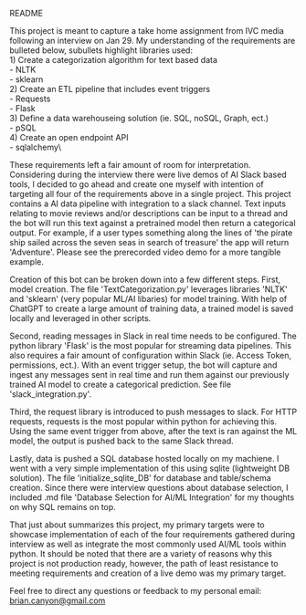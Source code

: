 README

This project is meant to capture a take home assignment from IVC media following an interview on Jan 29.
My understanding of the requirements are bulleted below, subullets highlight libraries used:\
    1) Create a categorization algorithm for text based data\
        - NLTK\
        - sklearn\
    2) Create an ETL pipeline that includes event triggers\
        - Requests\
        - Flask\
    3) Define a data warehouseing solution (ie. SQL, noSQL, Graph, ect.)\
        - pSQL\
    4) Create an open endpoint API\
        - sqlalchemy\

These requirements left a fair amount of room for interpretation. Considering during the interview
there were live demos of AI Slack based tools, I decided to go ahead and create one myself with
intention of targeting all four of the requirements above in a single project. This project contains
a AI data pipeline with integration to a slack channel. Text inputs relating to movie reviews and/or
descriptions can be input to a thread and the bot will run this text against a pretrained model then
return a categorical output. For example, if a user types something along the lines of 'the pirate
ship sailed across the seven seas in search of treasure' the app will return 'Adventure'. Please
see the prerecorded video demo for a more tangible example.

Creation of this bot can be broken down into a few different steps. First, model creation. The file
'TextCategorization.py' leverages libraries 'NLTK' and 'sklearn' (very popular ML/AI libaries) for
model training. With help of ChatGPT to create a large amount of training data, a trained model is
saved locally and leveraged in other scripts.

Second, reading messages in Slack in real time needs to be configured. The python library 'Flask' 
is the most popular for streaming data pipelines. This also requires a fair amount of configuration
within Slack (ie. Access Token, permissions, ect.). With an event trigger setup, the bot will capture
and ingest any messages sent in real time and run them against our previously trained AI model to 
create a categorical prediction. See file 'slack_integration.py'.

Third, the request library is introduced to push messages to slack. For HTTP requests, requests is
the most popular within python for achieving this. Using the same event trigger from above, after
the text is ran against the ML model, the output is pushed back to the same Slack thread.

Lastly, data is pushed a SQL database hosted locally on my machiene. I went with a very simple
implementation of this using sqlite (lightweight DB solution). The file 'initialize_sqlite_DB' for 
database and table/schema creation. Since there were interview questions about database selection,
I included .md file 'Database Selection for AI/ML Integration' for my thoughts on why SQL remains on top.

That just about summarizes this project, my primary targets were to showcase implementation of each
of the four requirements gathered during interview as well as integrate the most commonly used AI/ML
tools within python. It should be noted that there are a variety of reasons why this project is not
production ready, however, the path of least resistance to meeting requirements and creation of a live
demo was my primary target.

Feel free to direct any questions or feedback to my personal email: brian.canyon@gmail.com
